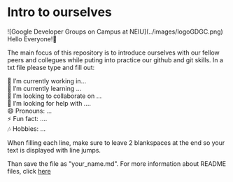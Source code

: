 # Intro to ourselves
<div>
![Google Developer Groups on Campus at NEIU](../images/logoGDGC.png)
</div>
Hello Everyone!🎉 

The main focus of this repository is to introduce ourselves with our fellow peers and collegues while puting into practice our github and git skills. In a txt file please type and fill out:

🔭 I’m currently working in...   
🌱 I’m currently learning ...  
👯 I’m looking to collaborate on ...  
🤔 I’m looking for help with ....  
😄 Pronouns: ...  
⚡ Fun fact: ....  
🎶 Hobbies: ...  

When filling each line, make sure to leave 2 blankspaces at the end so your text is displayed with line jumps.  

Than save the file as "your_name.md". For more information about README files, click [here](https://docs.github.com/en/account-and-profile/setting-up-and-managing-your-github-profile/customizing-your-profile/managing-your-profile-readme)
